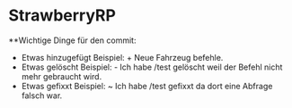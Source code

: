 # StrawberryRP

**Wichtige Dinge für den commit:

- Etwas hinzugefügt Beispiel: + Neue Fahrzeug befehle.
- Etwas gelöscht Beispiel: - Ich habe /test gelöscht weil der Befehl nicht mehr gebraucht wird.
- Etwas gefixxt Beispiel: ~ Ich habe /test gefixxt da dort eine Abfrage falsch war.
